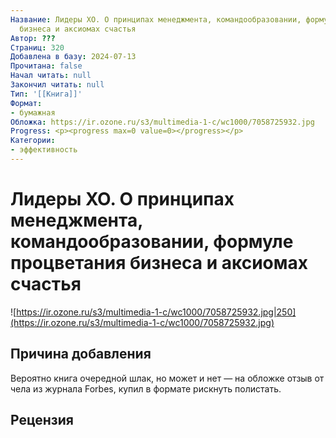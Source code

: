 ```yaml
---
Название: Лидеры ХО. О принципах менеджмента, командообразовании, формуле процветания
  бизнеса и аксиомах счастья
Автор: ???
Страниц: 320
Добавлена в базу: 2024-07-13
Прочитана: false
Начал читать: null
Закончил читать: null
Тип: '[[Книга]]'
Формат:
- бумажная
Обложка: https://ir.ozone.ru/s3/multimedia-1-c/wc1000/7058725932.jpg
Progress: <p><progress max=0 value=0></progress></p>
Категории:
- эффективность
---
```

# Лидеры ХО. О принципах менеджмента, командообразовании, формуле процветания бизнеса и аксиомах счастья

![https://ir.ozone.ru/s3/multimedia-1-c/wc1000/7058725932.jpg|250](https://ir.ozone.ru/s3/multimedia-1-c/wc1000/7058725932.jpg)

## Причина добавления

Вероятно книга очередной шлак, но может и нет — на обложке отзыв от чела из журнала Forbes, купил в формате рискнуть полистать.

## Рецензия
